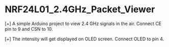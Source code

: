 # NRF24L01_2.4GHz_Packet_Viewer

[+] A simple Arduino project to view 2.4 GHz signals in the air.
    Connect CE pin to 9 and CSN to 10.

[+] The intensity will get displayed on OLED screen.
    Connect OLED to pin 4.

